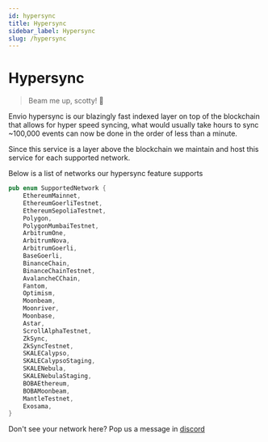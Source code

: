 ```yaml
---
id: hypersync
title: Hypersync
sidebar_label: Hypersync
slug: /hypersync
---
```


# Hypersync

> Beam me up, scotty! 🖖

Envio hypersync is our blazingly fast indexed layer on top of the blockchain that allows for hyper speed syncing, what would usually take hours to sync ~100,000 events can now be done in the order of less than a minute.

Since this service is a layer above the blockchain we maintain and host this service for each supported network. 

Below is a list of networks our hypersync feature supports 

```rust
pub enum SupportedNetwork {
    EthereumMainnet,
    EthereumGoerliTestnet,
    EthereumSepoliaTestnet,
    Polygon,
    PolygonMumbaiTestnet,
    ArbitrumOne,
    ArbitrumNova,
    ArbitrumGoerli,
    BaseGoerli,
    BinanceChain,
    BinanceChainTestnet,
    AvalancheCChain,
    Fantom,
    Optimism,
    Moonbeam,
    Moonriver,
    Moonbase,
    Astar,
    ScrollAlphaTestnet,
    ZkSync,
    ZkSyncTestnet,
    SKALECalypso,
    SKALECalypsoStaging,
    SKALENebula,
    SKALENebulaStaging,
    BOBAEthereum,
    BOBAMoonbeam,
    MantleTestnet,
    Exosama,
}

```

Don't see your network here? Pop us a message in [discord](https://discord.gg/Q9qt8gZ2fX)